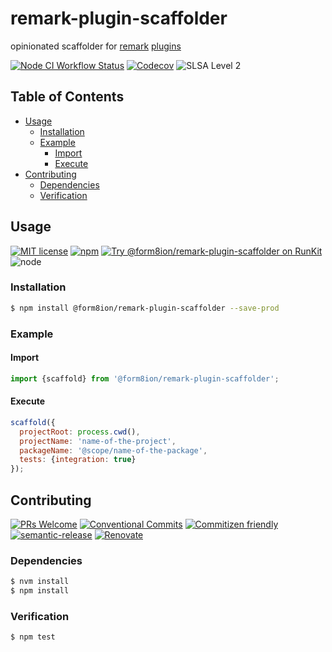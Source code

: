 # remark-plugin-scaffolder

opinionated scaffolder for [remark](https://github.com/remarkjs/remark) [plugins](https://github.com/remarkjs/remark/blob/master/doc/plugins.md)

<!--status-badges start -->

[![Node CI Workflow Status][github-actions-ci-badge]][github-actions-ci-link]
[![Codecov][coverage-badge]][coverage-link]
![SLSA Level 2][slsa-badge]

<!--status-badges end -->

## Table of Contents

* [Usage](#usage)
  * [Installation](#installation)
  * [Example](#example)
    * [Import](#import)
    * [Execute](#execute)
* [Contributing](#contributing)
  * [Dependencies](#dependencies)
  * [Verification](#verification)

## Usage

<!--consumer-badges start -->

[![MIT license][license-badge]][license-link]
[![npm][npm-badge]][npm-link]
[![Try @form8ion/remark-plugin-scaffolder on RunKit][runkit-badge]][runkit-link]
![node][node-badge]

<!--consumer-badges end -->

### Installation

```sh
$ npm install @form8ion/remark-plugin-scaffolder --save-prod
```

### Example

#### Import

```javascript
import {scaffold} from '@form8ion/remark-plugin-scaffolder';
```

#### Execute

```javascript
scaffold({
  projectRoot: process.cwd(),
  projectName: 'name-of-the-project',
  packageName: '@scope/name-of-the-package',
  tests: {integration: true}
});
```

## Contributing

<!--contribution-badges start -->

[![PRs Welcome][PRs-badge]][PRs-link]
[![Conventional Commits][commit-convention-badge]][commit-convention-link]
[![Commitizen friendly][commitizen-badge]][commitizen-link]
[![semantic-release][semantic-release-badge]][semantic-release-link]
[![Renovate][renovate-badge]][renovate-link]

<!--contribution-badges end -->

### Dependencies

```sh
$ nvm install
$ npm install
```

### Verification

```sh
$ npm test
```

[PRs-link]: http://makeapullrequest.com

[PRs-badge]: https://img.shields.io/badge/PRs-welcome-brightgreen.svg

[commit-convention-link]: https://conventionalcommits.org

[commit-convention-badge]: https://img.shields.io/badge/Conventional%20Commits-1.0.0-yellow.svg

[commitizen-link]: http://commitizen.github.io/cz-cli/

[commitizen-badge]: https://img.shields.io/badge/commitizen-friendly-brightgreen.svg

[semantic-release-link]: https://github.com/semantic-release/semantic-release

[semantic-release-badge]: https://img.shields.io/badge/semantic--release-angular-e10079?logo=semantic-release

[renovate-link]: https://renovatebot.com

[renovate-badge]: https://img.shields.io/badge/renovate-enabled-brightgreen.svg?logo=renovatebot

[license-link]: LICENSE

[license-badge]: https://img.shields.io/github/license/form8ion/remark-plugin-scaffolder.svg

[npm-link]: https://www.npmjs.com/package/@form8ion/remark-plugin-scaffolder

[npm-badge]: https://img.shields.io/npm/v/@form8ion/remark-plugin-scaffolder.svg

[runkit-link]: https://npm.runkit.com/@form8ion/remark-plugin-scaffolder

[runkit-badge]: https://badge.runkitcdn.com/@form8ion/remark-plugin-scaffolder.svg

[github-actions-ci-link]: https://github.com/form8ion/remark-plugin-scaffolder/actions?query=workflow%3A%22Node.js+CI%22+branch%3Amaster

[github-actions-ci-badge]: https://github.com/form8ion/remark-plugin-scaffolder/workflows/Node.js%20CI/badge.svg

[coverage-link]: https://codecov.io/github/form8ion/remark-plugin-scaffolder

[coverage-badge]: https://img.shields.io/codecov/c/github/form8ion/remark-plugin-scaffolder?logo=codecov

[slsa-badge]: https://slsa.dev/images/gh-badge-level2.svg

[node-badge]: https://img.shields.io/node/v/@form8ion/remark-plugin-scaffolder?logo=node.js
